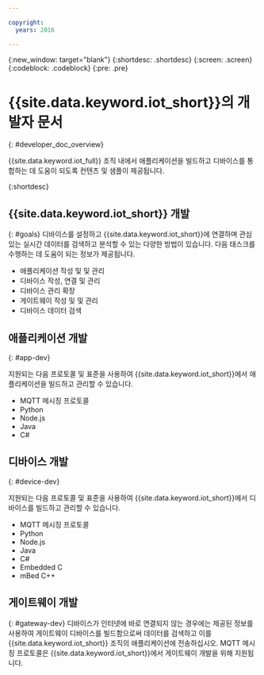 ```yaml
---

copyright:
  years: 2016

---
```


{:new_window: target="blank"}
{:shortdesc: .shortdesc}
{:screen: .screen}
{:codeblock: .codeblock}
{:pre: .pre}

# {{site.data.keyword.iot_short}}의 개발자 문서
{: #developer_doc_overview}

{{site.data.keyword.iot_full}} 조직 내에서 애플리케이션을 빌드하고 디바이스를 통합하는 데 도움이 되도록 컨텐츠 및 샘플이 제공됩니다. 

{:shortdesc}


## {{site.data.keyword.iot_short}} 개발
{: #goals}
디바이스를 설정하고 {{site.data.keyword.iot_short}}에 연결하며 관심 있는 실시간 데이터를 검색하고 분석할 수 있는 다양한 방법이 있습니다. 
다음 태스크를 수행하는 데 도움이 되는 정보가 제공됩니다. 

-  애플리케이션 작성 및 및 관리
-  디바이스 작성, 연결 및 관리
-  디바이스 관리 확장
-  게이트웨이 작성 및 및 관리
-  디바이스 데이터 검색


## 애플리케이션 개발
{: #app-dev}

지원되는 다음 프로토콜 및 표준을 사용하여 {{site.data.keyword.iot_short}}에서 애플리케이션을 빌드하고 관리할 수 있습니다. 

- MQTT 메시징 프로토콜
- Python
- Node.js
- Java
- C#

## 디바이스 개발
{: #device-dev}

지원되는 다음 프로토콜 및 표준을 사용하여 {{site.data.keyword.iot_short}}에서 디바이스를 빌드하고 관리할 수 있습니다. 

- MQTT 메시징 프로토콜
- Python
- Node.js
- Java
- C#
- Embedded C
- mBed C++

## 게이트웨이 개발
{: #gateway-dev}
디바이스가 인터넷에 바로 연결되지 않는 경우에는 제공된 정보를 사용하여 게이트웨이 디바이스를 빌드함으로써 데이터를 검색하고 이를 {{site.data.keyword.iot_short}} 조직의 애플리케이션에 전송하십시오.
MQTT 메시징 프로토콜은 {{site.data.keyword.iot_short}}에서 게이트웨이 개발을 위해 지원됩니다. 
